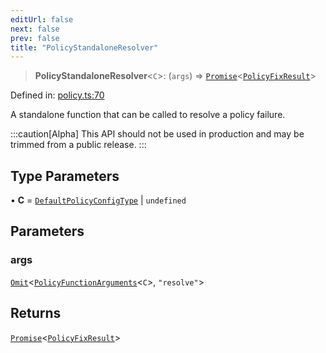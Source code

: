 ```yaml
---
editUrl: false
next: false
prev: false
title: "PolicyStandaloneResolver"
---
```


> **PolicyStandaloneResolver**\<`C`\>: (`args`) => [`Promise`](https://developer.mozilla.org/docs/Web/JavaScript/Reference/Global_Objects/Promise)\<[`PolicyFixResult`](/api/interfaces/policyfixresult/)\>

Defined in: [policy.ts:70](https://github.com/tylerbutler/tools-monorepo/blob/main/packages/repopo/src/policy.ts#L70)

A standalone function that can be called to resolve a policy failure.

:::caution[Alpha]
This API should not be used in production and may be trimmed from a public release.
:::

## Type Parameters

• **C** = [`DefaultPolicyConfigType`](/api/type-aliases/defaultpolicyconfigtype/) \| `undefined`

## Parameters

### args

[`Omit`](https://www.typescriptlang.org/docs/handbook/utility-types.html#omittype-keys)\<[`PolicyFunctionArguments`](/api/interfaces/policyfunctionarguments/)\<`C`\>, `"resolve"`\>

## Returns

[`Promise`](https://developer.mozilla.org/docs/Web/JavaScript/Reference/Global_Objects/Promise)\<[`PolicyFixResult`](/api/interfaces/policyfixresult/)\>
